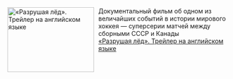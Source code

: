 <!--2025-02-08 08:00:27-->
<div class="yb">
  <div class="rss smaller1 kino_kino"><a href="https://www.kino-teatr.ru/video/46033/" title="«Разрушая лёд». Трейлер на английском языке"><img src="https://www.kino-teatr.ru/video/3/3/46033/poster.jpg" width="196" height="147" align="left" hspace="5" style="margin: 0px 10px 0px 5px" alt="«Разрушая лёд». Трейлер на английском языке"/></a>Документальный фильм об одном из величайших событий в истории мирового хоккея — суперсерии матчей между сборными СССР и Канады <br><a class="light" href="https://www.kino-teatr.ru/video/46033/">«Разрушая лёд». Трейлер на английском языке</a></div>
</div>
